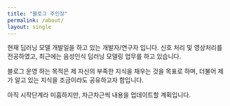 ```yaml
---
title: "블로그 주인장"
permalink: /about/
layout: single
---
```


현재 딥러닝 모델 개발일을 하고 있는 개발자/연구자 입니다.
신호 처리 및 영상처리를 전공하였고, 최근에는 음성인식 딥러닝 모델링 업무를 하고 있습니다.

블로그 운영 하는 목적은 제 자신의 부족한 지식을 채우는 것을 목표로 하며, 더불어 제가 알고 있는 지식을 조금이라도 공유하고자 함입니다.

아직 시작단계라 미흡하지만, 차근차근씩 내용을 업데이트할 계획입니다. 
